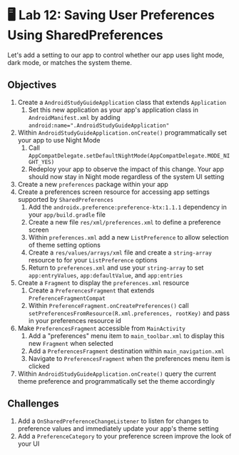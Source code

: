 # 🖥 Lab 12: Saving User Preferences Using SharedPreferences
Let's add a setting to our app to control whether our app uses light mode, dark mode, or matches the system theme.

## Objectives
1. Create a `AndroidStudyGuideApplication` class that extends `Application`
    1. Set this new application as your app's application class in `AndroidManifest.xml` by adding `android:name=".AndroidStudyGuideApplication"`
2. Within `AndroidStudyGuideApplication.onCreate()` programmatically set your app to use Night Mode
    1. Call `AppCompatDelegate.setDefaultNightMode(AppCompatDelegate.MODE_NIGHT_YES)`
    2. Redeploy your app to observe the impact of this change.  Your app should now stay in Night mode regardless of the system UI setting
3. Create a new `preferences` package within your app
4. Create a preferences screen resource for accessing app settings supported by `SharedPreferences`   
    1. Add the `androidx.preference:preference-ktx:1.1.1` dependency in your `app/build.gradle` file
    2. Create a new file `res/xml/preferences.xml` to define a preference screen
    3. Within `preferences.xml` add a new `ListPreference` to allow selection of theme setting options
    4. Create a `res/values/arrays/xml` file and create a `string-array` resource to for your `ListPreference` options
    5.  Return to `preferences.xml` and use your `string-array` to set `app:entryValues`, `app:defaultValue`, and `app:entries`
5. Create a `Fragment` to display the `preferences.xml` resource
    1. Create a `PreferencesFragment` that extends `PreferenceFragmentCompat`
    2. Within `PreferenceFragment.onCreatePreferences()` call `setPreferencesFromResource(R.xml.preferences, rootKey)` and pass in your preferences resource id
6. Make `PreferencesFragment` accessible from `MainActivity`
    1. Add a "preferences" menu item to `main_toolbar.xml` to display this new `Fragment` when selected
    2. Add a `PreferencesFragment` destination within `main_navigation.xml`
    3. Navigate to `PreferencesFragment` when the preferences menu item is clicked
7. Within `AndroidStudyGuideApplication.onCreate()` query the current theme preference and programmatically set the theme accordingly

## Challenges
1. Add a `OnSharedPreferenceChangeListener` to listen for changes to preference values and immediately update your app's theme setting
2. Add a `PreferenceCategory` to your preference screen improve the look of your UI